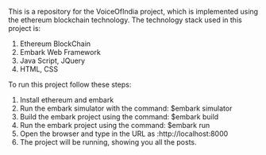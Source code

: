 This is a repository for the VoiceOfIndia project, which is implemented using the ethereum blockchain technology.
The technology stack used in this project is:
1. Ethereum BlockChain
2. Embark Web Framework
3. Java Script, JQuery
4. HTML, CSS

To run this project follow these steps:

1. Install ethereum and embark
2. Run the embark simulator with the command: $embark simulator
3. Build the embark project using the command: $embark build
4. Run the embark project using the command: $embark run
5. Open the browser and type in the URL as :http://localhost:8000
6. The project will be running, showing you all the posts.
